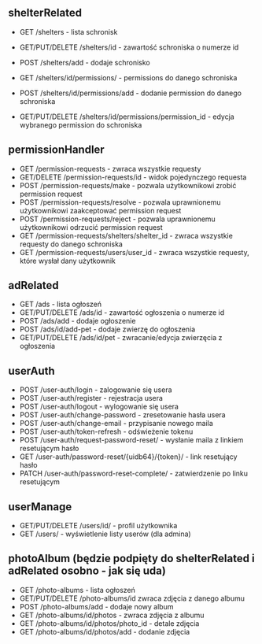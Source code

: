 ## shelterRelated

- GET /shelters - lista schronisk
- GET/PUT/DELETE /shelters/id - zawartość schroniska o numerze id
- POST /shelters/add - dodaje schronisko

- GET /shelters/id/permissions/ - permissions do danego schroniska
- POST /shelters/id/permissions/add - dodanie permission do danego schroniska
- GET/PUT/DELETE /shelters/id/permissions/permission_id - edycja wybranego permission do schroniska

## permissionHandler

- GET /permission-requests - zwraca wszystkie requesty
- GET/DELETE /permission-requests/id - widok pojedynczego requesta
- POST /permission-requests/make - pozwala użytkownikowi zrobić permission request
- POST /permission-requests/resolve - pozwala uprawnionemu użytkownikowi zaakceptować permission request
- POST /permission-requests/reject - pozwala uprawnionemu użytkownikowi odrzucić permission request
- GET /permission-requests/shelters/shelter_id - zwraca wszystkie requesty do danego schroniska
- GET /permission-requests/users/user_id - zwraca wszystkie requesty, które wysłał dany użytkownik

## adRelated

- GET /ads - lista ogłoszeń
- GET/PUT/DELETE /ads/id - zawartość ogłoszenia o numerze id
- POST /ads/add - dodaje ogłoszenie
- POST /ads/id/add-pet - dodaje zwierzę do ogłoszenia
- GET/PUT/DELETE /ads/id/pet - zwracanie/edycja zwierzęcia z ogłoszenia

## userAuth

- POST /user-auth/login - zalogowanie się usera
- POST /user-auth/register - rejestracja usera
- POST /user-auth/logout - wylogowanie się usera
- POST /user-auth/change-password - zresetowanie hasła usera
- POST /user-auth/change-email - przypisanie nowego maila
- POST /user-auth/token-refresh - odświeżenie tokenu
- POST /user-auth/request-password-reset/ - wysłanie maila z linkiem resetującym hasło
- GET /user-auth/password-reset/{uidb64}/{token}/ - link resetujący hasło
- PATCH /user-auth/password-reset-complete/ - zatwierdzenie po linku resetującym

## userManage

- GET/PUT/DELETE /users/id/ - profil użytkownika
- GET /users/ - wyświetlenie listy userów (dla admina)

## photoAlbum (będzie podpięty do shelterRelated i adRelated osobno - jak się uda)

- GET /photo-albums - lista ogłoszeń
- GET/PUT/DELETE /photo-albums/id zwraca zdjęcia z danego albumu
- POST /photo-albums/add - dodaje nowy album
- GET /photo-albums/id/photos - zwraca zdjęcia z albumu
- GET /photo-albums/id/photos/photo_id - detale zdjęcia
- GET /photo-albums/id/photos/add - dodanie zdjęcia
